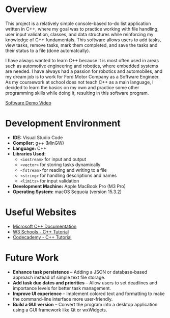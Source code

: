 # Overview

This project is a relatively simple console-based to-do list application written in C++, where my goal was to practice working with file handling, user input validation, classes, and data structures while reinforcing my knowledge of C++ fundamentals. This software allows users to add tasks, view tasks, remove tasks, mark them completed, and save the tasks and their status to a file (done automatcally).

I have always wanted to learn C++ because it is most often used in areas such as automotive engineering and robotics, where embedded systems are needed. I have always had a passion for robotics and automobiles, and my dream job is to work for Ford Motor Company as a Software Engineer. As my coursework at school does not teach C++ as a main language, I decided to learn the basics on my own and practice some other programming skills while doing it, resulting in this software program. 

[Software Demo Video](http://youtube.link.goes.here)

# Development Environment

- **IDE:** Visual Studio Code  
- **Compiler:** g++ (MinGW)  
- **Language:** C++  
- **Libraries Used:**  
  - `<iostream>` for input and output  
  - `<vector>` for storing tasks dynamically  
  - `<fstream>` for reading and writing to a file  
  - `<string>` for handling descriptions and names
  - `<limits>` for input validation 
- **Development Machine:** Apple MacBook Pro (M3 Pro)
- **Operating System:** macOS Sequoia (version 15.3.2) 

# Useful Websites

- [Microsoft C++ Documentation](https://learn.microsoft.com/en-us/cpp/cpp/?view=msvc-170)
- [W3 Schools - C++ Tutorial](https://www.w3schools.com/cpp/default.asp)
- [Codecademy - C++ Tutorial](https://www.codecademy.com/learn/learn-c-plus-plus)

# Future Work

- **Enhance task persistence** – Adding a JSON or database-based approach instead of simple text file storage.  
- **Add task due dates and priorities** – Allow users to set deadlines and importance levels for better task management.  
- **Improve UI experience** – Implement colored text and formatting to make the command-line interface more user-friendly.  
- **Build a GUI version** – Convert the program into a desktop application using a GUI framework like Qt or wxWidgets.  
